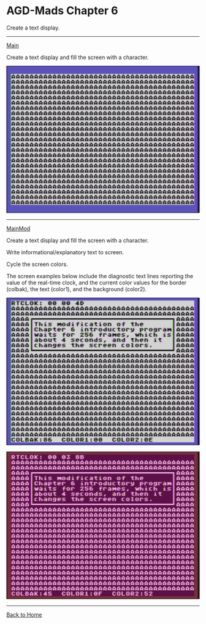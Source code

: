 # AGD-Mads Chapter 6
Create a text display.

---

[Main](https://github.com/kenjennings/AGD-Mads/blob/master/chap06Main.asm "Main") 

Create a text display and fill the screen with a character.

[![AGDChap06Main](https://github.com/kenjennings/AGD-Mads/blob/master/chap06Main.png)](#features1)

---

[MainMod](https://github.com/kenjennings/AGD-Mads/blob/master/chap06MainMod.asm "MainMod") 

Create a text display and fill the screen with a character.

Write informational/explanatory text to screen.

Cycle the screen colors.

The screen examples below include the diagnostic text lines reporting the value of the real-time clock, and the current color values for the border (colbak), the text (color1), and the background (color2).

[![AGDChap06MainMod_1](https://github.com/kenjennings/AGD-Mads/blob/master/chap06MainMod_1.png)](#features2)

[![AGDChap06MainMod_2](https://github.com/kenjennings/AGD-Mads/blob/master/chap06MainMod_2.png)](#features3)

---

[Back to Home](https://github.com/kenjennings/AGD-Mads/blob/master/README.md "Home") 
